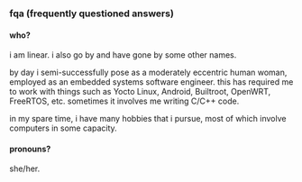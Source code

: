 ### fqa (frequently questioned answers)

#### who?

i am linear. i also go by and have gone by some other names.

by day i semi-successfully pose as a moderately eccentric human woman, employed as an embedded systems software engineer. this has required me to work with things such as Yocto Linux, Android, Builtroot, OpenWRT, FreeRTOS, etc. sometimes it involves me writing C/C++ code.

in my spare time, i have many hobbies that i pursue, most of which involve computers in some capacity.

#### pronouns?

she/her.
